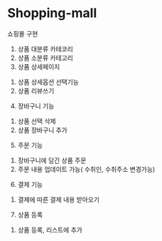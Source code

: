 # Shopping-mall

쇼핑몰 구현


1. 상품 대분류 카테코리
2. 상품 소분류 카테고리
3. 상품 상세페이지
  1) 상품 상세옵션 선택기능
  2) 상품 리뷰쓰기
4. 장바구니 기능
  1) 상품 선택 삭제 
  2) 상품 장바구니 추가
5. 주문 기능
  1) 장바구니에 담긴 상품 주문
  2) 주문 내용 업데이트 가능( 수취인, 수취주소 변경가능)
6. 결제 기능 
  1) 결제에 따른 결제 내용 받아오기
7. 상품 등록
  1) 상품 등록, 리스트에 추가
